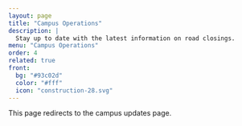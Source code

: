```yaml
---
layout: page
title: "Campus Operations"
description: |
  Stay up to date with the latest information on road closings.
menu: "Campus Operations"
order: 4
related: true
front:
  bg: "#93c02d"
  color: "#fff"
  icon: "construction-28.svg"
---
```


This page redirects to the campus updates page.
